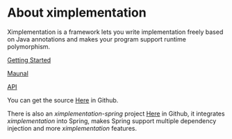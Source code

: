 # About ximplementation
Ximplementation is a framework lets you write implementation freely based on Java annotations and makes your program support runtime polymorphism.

[Getting Started](getting-started.html)

[Maunal](manual.html)

[API](apidocs/index.html)

You can get the source [Here](https://github.com/earthangry/ximplementation) in Github.

There is also an <i>ximplementation-spring</i> project [Here](https://github.com/earthangry/ximplementation-spring) in Github, it integrates <i>ximplementation</i> into Spring, makes Spring support multiple dependency injection and more <i>ximplementation</i> features.
